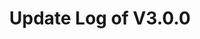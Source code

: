 ---
permalink: /wiki/posts/update-log/3-0-0
title: "Update Log of V3.0.0"
redirect_from:
  - /Posts/Update-Log/3-0-0
easy_links:
  list:
    - link_name: "V3"
      search:
        name: "V3.0.0"
short_description: "This update is so impactful it is hard to summarize it within the character limit of this line of text."
update_published_at: "2021-01-08 14:00:00 +00:00"
post_created_at: "2021-04-16 00:00:00 +00:00"
post_updated_at: "2022-07-20 00:00:00 +00:00"
tags:
  - V3
update_log_data:
  version: "3.0.0"
  content:
    - title: "Summary"
      id: "SummaryList"
      type: "Unordered_List"
      content:
        - text: "This is by far the update that has been worked on for the longest time. This update started being worked on a few days after phase 3 of Roblox's new lighting system was put into beta in June. I wouldn't be surprised if this has been worked on for over half a year at this point."
        - text: "Overview of the changes:"
          content:
            - text: "First and foremost Roblox's V3 of their new lighting technology has been added to the game"
            - text: "2 new dock entrance types were added, 1 removed"
            - text: "6 new docks were added"
            - text: "A whole bunch of changes to the backend of the systems that run the docks were added"
            - text: "The music system got a revamp"
            - text: "The intro got removed and replaced with a much quicker version"
            - text: "The game now decides which season it is based on real world time - It does it based on what month it is and does not look at what day it is"
            - text: "Most screen UI has been removed"
              content:
                - text: "Some of it has been moved into a dock of its own"
            - text: "The <code>Dock / Stage</code> (which is one of the oldest parts of the game) got revamped"    - title: "Full Change List"
      id: "ChangeList"
      type: "Unordered_List"
      content:
        - text: "The game now uses Roblox's newest version of their new lighting technology. - This is what this update mainly revolves around (or at least what it started with)."
        - text: "Changes to docks:"
          content:
            - text: "The bridges of dock entrances now have smoother animations when going up or down."
            - text: "The scripts that manage each dock have been improved (by a lot) (to mainly make room for the new way of individual lighting of each light on the top of the dock entrance)."
            - text: "Instead of just one point of light coming from the lights at the top of the dock entrance each light now has its own point of light."
            - text: "The portal dock entrance type has been removed."
            - text: "Added the server dock entrance type."
        - text: "The username in the signs describing where the inspiration came from on the <code>Dock / Bob the Mob Dock</code> now auto updates."
        - text: "The light coming from the lighthouse now has a smoother animation (along with something that I threw in for quite literally no reason that happens every 30 minutes)."
        - text: "The fire pit will no longer hurt you when stepped on."
          content:
            - text: "Because of that the text above the fire indicating that the fire does damage has been removed."
        - text: "The font and design of a good majority of the text in the game has changed."
        - text: "The key card door has been removed. - Don't currently have plans to add it back but I might in the future."
        - text: "Every form of light in the game (not including the <code>Dock / Showcase Dock</code>) has been changed in some way."
        - text: "A lot of the old barriers were removed and replaced with more organized versions of them. - They're in pretty much the same locations as the old ones but they're a lot more organized."
        - text: "Added a new respawn system:"
          content:
            - text: "(I have been wanting to be able to say this for a while now:) Falling off the edge of the main map now (pretty much) seamlessly teleports you a little bit above the spawn locations at the bottom part of the entrance elevator."
            - text: "The respawn button will now be disabled at the correct times (an example is when you're in the intro)."
            - text: "When clicking/tapping on the respawn button (when enabled) it will now do basically the same thing as falling off the edge of the mian map but the only thing different is it will reload your character instead of just instantly straight-up teleporting you. (Also an another difference is it will not care if your character does not exist as it will still do the same stuff.)"
        - text: "The portal dock has been removed."
        - text: "The trees in the middle of the main map are no longer a set model and the size of each leaf, the rotation of each leaf, and the amount of leafs are all randomized (in between a predetermined maximum and minimum of course)."
        - text: "Added the server dock which is a dock that shows information about not only the server but the game as well."
          content:
            - text: "The game now has proper version numbers, the version numbers are starting from the first recorded update in this update log (the update log has been updated accordingly as well). - FYI this was originally written for the old update logs post on the Roblox dev forum and not the wiki."
        - text: "A new music system made by BOB has been added. (Btw it uses a forked version of \"[Zone+](https://devforum.roblox.com/t//397465)\" to determine what zone you're in.)"
          content:
            - text: "The old music system has been removed."
        - text: "Slowed down the game's global rainbow effect by 75%. - This was changed because at the speed that it was going I felt like it might hurt people's eyes a little."
        - text: "**Some** of the music that used to be used in the game has been removed."
        - text: "Changes to what lines of \"code\" the guy types into the computer with the fake console open:"
          content:
            - text: "6 new lines of \"code\" have been added to what he will type:"
              content:
                - text: "Entry: `print(HowMuchOfGameIsMadeByBOB)` Output: `A lot of it as there are only a few things in this game that are not made by BOB`"
                - text: "Entry: `local Answer = QuestionAnswerer(\"Why does BOB make me type out fake lines of code into this fake console?\") print(Answer)` Output: `Not even he remembers why`"
                - text: "Entry: `if true == false then print(\"What is logic?\") end` Output: `What is logic?`"
                - text: "Entry: `print(\"Yes\")` Output: `I already do enough work for you. You make me run the same lines of code over and over again constantly!`"
                - text: "Entry: `local Answer = QuestionAnswerer(\"Who is BOB?\") print(Answer)` Output: `BOB is the creator (and owner) of this game and he has also created most stuff in this game`"
                - text: "Entry: `local Answer = QuestionAnswerer(\"Did BOB write this question?\") print(Answer)` Output: `:b`"
        - text: "The no standing zone joke dock will instead of just killing players that walk on top of the dock no matter what it will now only do it if a player that is on top of it stops moving (which now means what the sign says actually happens!)."
          content:
            - text: "For an added bonus now if a player gets killed by it they will have a 1 in 10 chance of exploding for comedic value. :b"
        - text: "Changes to the color mixing dock:"
          content:
            - text: "The code that makes the text animation work has been remade to be a little bit more cleaner and not a big mess."
            - text: "The pipe out the back now has brighter particles coming out of it when active."
            - text: "Added more space for more colors in the color mixing station dock which means there is a wider variety of colors to select from."
        - text: "Some guy (that totally isn't me (BOB)) with a stencil did some graffiti all around the map depicting various different fun facts... some of them hidden..."
        - text: "This has been something that I've been wanting to do for a while but haven't been able to do it until now: Roblox characters in the game that feature me or RBAP's System now auto update!"
        - text: "Because of that last change the information dock has been remade a little:"
          content:
            - text: "Roblox characters that are of me or RBAP's System now auto update of course."
            - text: "The pedestals that the characters stand on have been remade."
            - text: "The invisible barrier in front of the characters has been removed."
            - text: "There is now a sign behind the characters explaining what that dock is."
            - text: "Wendalilah's (old/current) Roblox character has been added to the list."
        - text: "The <code text=\"conveyor belts\">Global / Player Conveyors</code> in the center of the main map have also went through some changes:"
          content:
            - text: "The most noticeable change is they've been entirely remade and are no longer made of just one part. - Inspiration for the idea came from RB Battles' season 2 hub."
            - text: "Another noticeable change is there is now a moving texture in the <code text=\"conveyor belts\">Global / Player Conveyors</code> (Fun fact: That is how it used to be a while ago (although the note right below this was not a part of it))."
            - text: "The speed at which the texture goes is calculated based on how long the conveyor belt is and is not a set number. (Another fun fact is because it didn't used to do that that was the reason why the moving texture was removed a while ago.)"
            - text: "The speed of the conveyor belt is identical to the speed of the texture in it. (Note that the texture in it does weird visual glitches (which is most notable when you're riding on top the conveyor) and there's nothing I can do about it.)"
        - text: "Added the <code>Dock / Construction Barrier Dock</code>."
        - text: "Most of the docks have been rearranged due to a new system that has been implemented that helps me organize them better."
        - text: "Made edits to a lot of docks in the game."
        - text: "The old window showcase has been remade! Don't worry the old one is not going away because of it."
        - text: "The old Roblox logos 3D recreation dock has been added back."
        - text: "Removed the stabilizers on all docks (or at least the ones that are planned to be supported long-term)."
        - text: "The game now adapts to real life seasons (which the game calculates using the UTC time zone). - Note that it only uses months and not days."
          content:
            - text: "It isn't perfect because for Spring I couldn't find really anything that I feel is realistic when I was searching for what the colors of leaves are for each season so I just made it a darker version of the Summer leaves and grass colors."
        - text: "The camera script that the game uses to manage the player's camera has finally been updated to (a fork of) the default Roblox one. - It wasn't updated to it until now because originally I didn't know how to make it so you can't actually look through objects with a certain amount of transparency like for example glass as it is still fully visible even when it's marked as very transparent but the default camera script does not respect that."
        - text: "Forked the default Roblox chat and here are the changes that have been added to it:"
          content:
            - text: "The mute and unmute commands are now a lot more lenient on what text you put into them as it no longer requires you to type the entire username. Note that if more than one player qualifies for your request to be muted it will just pick the first player on it's list and mute/unmute that player."
            - text: "The default team channels and team change notifications have been removed."
        - text: "Most UI on your screen has been removed."
          content:
            - text: "Some of it has been moved into a dock of its own."
        - text: "Technically added rainbow parties but they were removed before making it to the main game due to lag. - RIP rainbow parties."
        - text: "The light in the lighthouse has been shut off because the code that runs it is in need of an update and does not work in its current version."
        - text: "The <code>Dock / Stage</code> (which is one of the oldest parts of the game) has been revamped."
          content:
            - text: "The old one has been completely removed and rebuilt from the ground up using the old one as a little bit of a base to go off of."
            - text: "The music effects visual has also been updated (apart from being moved)."
              content:
                - text: "The code that sets how tall each part is will now takes into account the volume of the audio being played."
                - text: "Because the parts were moved the number that helps in the equation to decide how tall the parts should be has been raised (meaning the parts overall height has been lowered)."
            - text: "There is now a now playing sign in the <code>Dock / Stage</code> which will show what song that is currently playing."
        - text: "Added some more music to the default music zone."
        - text: "Remove the a few (not really at all upbeat) songs from the <code>Dock / Stage</code>'s music zone."
---